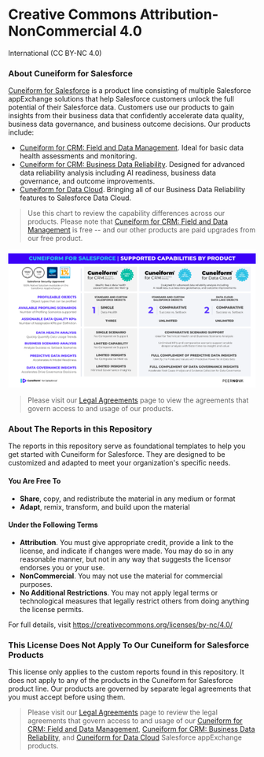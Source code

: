 # Creative Commons Attribution-NonCommercial 4.0 
International (CC BY-NC 4.0)

### About Cuneiform for Salesforce
[Cuneiform for Salesforce](https://jira-peernova.atlassian.net/wiki/spaces/CFCPD/pages/2623373382/Introducing+Cuneiform+for+Salesforce) is a product line consisting of multiple Salesforce appExchange solutions that help Salesforce customers unlock the full potential of their Salesforce data.  Customers use our products to gain insights from their business data that confidently accelerate data quality, business data governance, and business outcome decisions. Our products include:

- [Cuneiform for CRM: Field and Data Management](https://appexchange.salesforce.com/appxListingDetail?listingId=a0N4V00000IPSsZUAX).  Ideal for basic data health assessments and monitoring.
- [Cuneiform for CRM: Business Data Reliability](https://appexchange.salesforce.com/appxListingDetail?listingId=dcdc9a6e-7260-45b7-ab1b-ebae40e5e9b7).  Designed for advanced data reliability analysis including
  AI readiness, business data governance, and outcome improvements.
- [Cuneiform for Data Cloud](https://appexchange.salesforce.com/appxListingDetail?listingId=9684ab30-77cb-4ee1-bd3d-ee24725cc9cd).  Bringing all of our Business Data Reliability features to Salesforce Data Cloud.

> Use this chart to review the capability differences across our products.  Please note that [Cuneiform for CRM: Field and Data Management](https://appexchange.salesforce.com/appxListingDetail?listingId=a0N4V00000IPSsZUAX) is free -- and our other products are paid upgrades from our free product.

![Cuneiform for Salesforce: Product Capabilities](img/product-comparison.png)

> Please visit our [Legal Agreements](https://jira-peernova.atlassian.net/wiki/spaces/CFCPD/pages/2774335631/Legal+Agreements+and+Notices) page to view the agreements that govern access to and usage of our products.

### About The Reports in this Repository
The reports in this repository serve as foundational templates to help you get started with Cuneiform for Salesforce. They are designed to be customized and adapted to meet your organization's specific needs.

#### You Are Free To
- **Share**, copy, and redistribute the material in any medium or format
- **Adapt**, remix, transform, and build upon the material

#### Under the Following Terms
- **Attribution**.  You must give appropriate credit, provide a link to the license, and indicate if changes were made. You may do so in any reasonable manner, but not in any way that suggests the licensor endorses you or your use.
- **NonCommercial**.  You may not use the material for commercial purposes.
- **No Additional Restrictions**.  You may not apply legal terms or technological measures that legally restrict others from doing anything the license permits.

For full details, visit https://creativecommons.org/licenses/by-nc/4.0/

### This License Does Not Apply To Our Cuneiform for Salesforce Products

This license only applies to the custom reports found in this repository.  It does not apply to any of the products in the Cuneiform for Salesforce product line.  Our products are governed by separate legal agreements that you must accept before using them.
> Please visit our [Legal Agreements](https://jira-peernova.atlassian.net/wiki/spaces/CFCPD/pages/2774335631/Legal+Agreements+and+Notices) page to review the legal agreements that govern access to and usage of our [Cuneiform for CRM: Field and Data Management](https://appexchange.salesforce.com/appxListingDetail?listingId=a0N4V00000IPSsZUAX), [Cuneiform for CRM: Business Data Reliability](https://appexchange.salesforce.com/appxListingDetail?listingId=dcdc9a6e-7260-45b7-ab1b-ebae40e5e9b7), and [Cuneiform for Data Cloud](https://appexchange.salesforce.com/appxListingDetail?listingId=9684ab30-77cb-4ee1-bd3d-ee24725cc9cd) Salesforce appExchange products.
